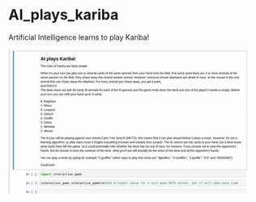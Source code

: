 # AI_plays_kariba
Artificial Intelligence learns to play Kariba!

![](other/interactive_game_cropped.gif)
